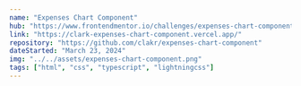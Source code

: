 ```yaml
---
name: "Expenses Chart Component"
hub: "https://www.frontendmentor.io/challenges/expenses-chart-component-e7yJBUdjwt"
link: "https://clark-expenses-chart-component.vercel.app/"
repository: "https://github.com/clakr/expenses-chart-component"
dateStarted: "March 23, 2024"
img: "../../assets/expenses-chart-component.png"
tags: ["html", "css", "typescript", "lightningcss"]
---
```

